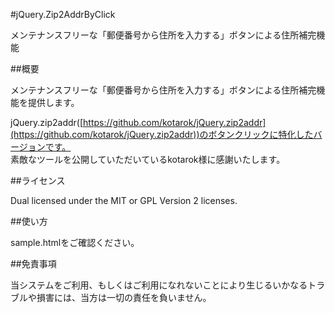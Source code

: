 #jQuery.Zip2AddrByClick

メンテナンスフリーな「郵便番号から住所を入力する」ボタンによる住所補完機能

##概要

メンテナンスフリーな「郵便番号から住所を入力する」ボタンによる住所補完機能を提供します。

jQuery.zip2addr([https://github.com/kotarok/jQuery.zip2addr](https://github.com/kotarok/jQuery.zip2addr))のボタンクリックに特化したバージョンです。  
素敵なツールを公開していただいているkotarok様に感謝いたします。

##ライセンス

Dual licensed under the MIT or GPL Version 2 licenses.

##使い方

sample.htmlをご確認ください。

##免責事項

当システムをご利用、もしくはご利用になれないことにより生じるいかなるトラブルや損害には、当方は一切の責任を負いません。
